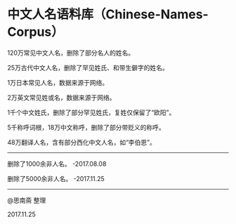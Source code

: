 # 中文人名语料库（Chinese-Names-Corpus）

120万常见中文人名，删除了部分名人的姓名。

25万古代中文人名，删除了罕见姓氏、和带生僻字的姓名。

1万日本常见人名，数据来源于网络。

2万英文常见姓或名，数据来源于网络。

1千个中文姓氏，删除了部分罕见姓氏，复姓仅保留了“欧阳”。

5千称呼词根，18万中文称呼，删除了部分带贬义的称呼。

48万翻译人名，含有部分西化中文人名，如“李伯恩”。

---

删除了1000余非人名。 -2017.08.08

删除了5000余非人名。 -2017.11.25

---

@思南斋 整理

2017.11.25
